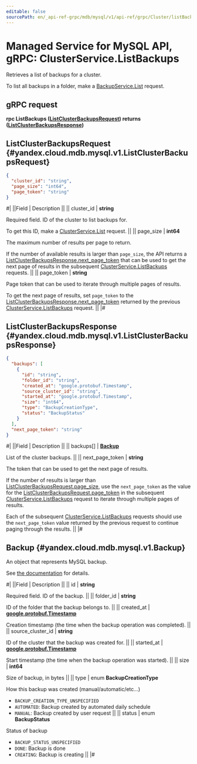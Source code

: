 ```yaml
---
editable: false
sourcePath: en/_api-ref-grpc/mdb/mysql/v1/api-ref/grpc/Cluster/listBackups.md
---
```


# Managed Service for MySQL API, gRPC: ClusterService.ListBackups

Retrieves a list of backups for a cluster.

To list all backups in a folder, make a [BackupService.List](/docs/managed-mysql/api-ref/grpc/Backup/list#List) request.

## gRPC request

**rpc ListBackups ([ListClusterBackupsRequest](#yandex.cloud.mdb.mysql.v1.ListClusterBackupsRequest)) returns ([ListClusterBackupsResponse](#yandex.cloud.mdb.mysql.v1.ListClusterBackupsResponse))**

## ListClusterBackupsRequest {#yandex.cloud.mdb.mysql.v1.ListClusterBackupsRequest}

```json
{
  "cluster_id": "string",
  "page_size": "int64",
  "page_token": "string"
}
```

#|
||Field | Description ||
|| cluster_id | **string**

Required field. ID of the cluster to list backups for.

To get this ID, make a [ClusterService.List](/docs/managed-mysql/api-ref/grpc/Cluster/list#List) request. ||
|| page_size | **int64**

The maximum number of results per page to return.

If the number of available results is larger than `page_size`, the API returns a [ListClusterBackupsResponse.next_page_token](#yandex.cloud.mdb.mysql.v1.ListClusterBackupsResponse) that can be used to get the next page of results in the subsequent [ClusterService.ListBackups](#ListBackups) requests. ||
|| page_token | **string**

Page token that can be used to iterate through multiple pages of results.

To get the next page of results, set `page_token` to the [ListClusterBackupsResponse.next_page_token](#yandex.cloud.mdb.mysql.v1.ListClusterBackupsResponse) returned by the previous [ClusterService.ListBackups](#ListBackups) request. ||
|#

## ListClusterBackupsResponse {#yandex.cloud.mdb.mysql.v1.ListClusterBackupsResponse}

```json
{
  "backups": [
    {
      "id": "string",
      "folder_id": "string",
      "created_at": "google.protobuf.Timestamp",
      "source_cluster_id": "string",
      "started_at": "google.protobuf.Timestamp",
      "size": "int64",
      "type": "BackupCreationType",
      "status": "BackupStatus"
    }
  ],
  "next_page_token": "string"
}
```

#|
||Field | Description ||
|| backups[] | **[Backup](#yandex.cloud.mdb.mysql.v1.Backup)**

List of the cluster backups. ||
|| next_page_token | **string**

The token that can be used to get the next page of results.

If the number of results is larger than [ListClusterBackupsRequest.page_size](#yandex.cloud.mdb.mysql.v1.ListClusterBackupsRequest), use the `next_page_token` as the value for the [ListClusterBackupsRequest.page_token](#yandex.cloud.mdb.mysql.v1.ListClusterBackupsRequest) in the subsequent [ClusterService.ListBackups](#ListBackups) request to iterate through multiple pages of results.

Each of the subsequent [ClusterService.ListBackups](#ListBackups) requests should use the `next_page_token` value returned by the previous request to continue paging through the results. ||
|#

## Backup {#yandex.cloud.mdb.mysql.v1.Backup}

An object that represents MySQL backup.

See [the documentation](/docs/managed-mysql/concepts/backup) for details.

#|
||Field | Description ||
|| id | **string**

Required field. ID of the backup. ||
|| folder_id | **string**

ID of the folder that the backup belongs to. ||
|| created_at | **[google.protobuf.Timestamp](https://developers.google.com/protocol-buffers/docs/reference/google.protobuf#timestamp)**

Creation timestamp (the time when the backup operation was completed). ||
|| source_cluster_id | **string**

ID of the cluster that the backup was created for. ||
|| started_at | **[google.protobuf.Timestamp](https://developers.google.com/protocol-buffers/docs/reference/google.protobuf#timestamp)**

Start timestamp (the time when the backup operation was started). ||
|| size | **int64**

Size of backup, in bytes ||
|| type | enum **BackupCreationType**

How this backup was created (manual/automatic/etc...)

- `BACKUP_CREATION_TYPE_UNSPECIFIED`
- `AUTOMATED`: Backup created by automated daily schedule
- `MANUAL`: Backup created by user request ||
|| status | enum **BackupStatus**

Status of backup

- `BACKUP_STATUS_UNSPECIFIED`
- `DONE`: Backup is done
- `CREATING`: Backup is creating ||
|#